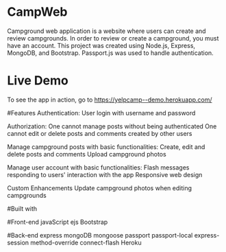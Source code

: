 # CampWeb
Campground web application is a website where users can create and review campgrounds. In order to review or create a campground, you must have an account.
This project was created using Node.js, Express, MongoDB, and Bootstrap. Passport.js was used to handle authentication.

# Live Demo
To see the app in action, go to https://yelpcamp--demo.herokuapp.com/

#Features
Authentication:
User login with username and password

Authorization:
One cannot manage posts without being authenticated
One cannot edit or delete posts and comments created by other users

Manage campground posts with basic functionalities:
Create, edit and delete posts and comments
Upload campground photos

Manage user account with basic functionalities:
Flash messages responding to users' interaction with the app
Responsive web design

Custom Enhancements
Update campground photos when editing campgrounds

#Built with

#Front-end
javaScript
ejs
Bootstrap

#Back-end
express
mongoDB
mongoose
passport
passport-local
express-session
method-override
connect-flash
Heroku


